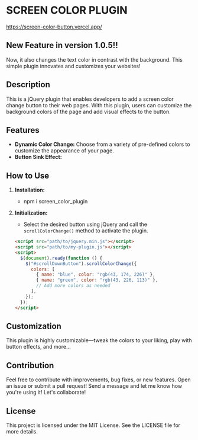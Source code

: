 # SCREEN COLOR PLUGIN

https://screen-color-button.vercel.app/

## New Feature in version 1.0.5!! 
Now, it also changes the text color in contrast with the background.
This simple plugin innovates and customizes your websites!

## Description
This is a jQuery plugin that enables developers to add a screen color change button to their web pages. With this plugin, users can customize the background colors of the page and add visual effects to the button.

## Features

- **Dynamic Color Change:** Choose from a variety of pre-defined colors to customize the appearance of your page.
- **Button Sink Effect:** 

## How to Use

1. **Installation:**
   - npm i screen_color_plugin

2. **Initialization:**
   - Select the desired button using jQuery and call the `scrollColorChange()` method to activate the plugin.

   ```html
   <script src="path/to/jquery.min.js"></script>
   <script src="path/to/my-plugin.js"></script>
   <script>
     $(document).ready(function () {
       $("#scrollDownButton").scrollColorChange({
         colors: [
           { name: "blue", color: "rgb(43, 174, 226)" },
           { name: "green", color: "rgb(43, 226, 113)" },
           // Add more colors as needed
         ],
       });
     });
   </script>
   
## Customization
This plugin is highly customizable—tweak the colors to your liking, play with button effects, and more...

## Contribution
Feel free to contribute with improvements, bug fixes, or new features. Open an issue or submit a pull request!
Send a message and let me know how you're using it!
Let's collaborate!

## License
This project is licensed under the MIT License. See the LICENSE file for more details.
